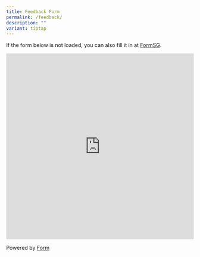 ```yaml
---
title: Feedback Form
permalink: /feedback/
description: ""
variant: tiptap
---
```

<p>If the form below is not loaded, you can also fill it in at <a href="https://form.gov.sg/62e8e68d9b241b001207dbdf" rel="noopener noreferrer nofollow" target="_blank">FormSG</a>.</p>
<div class="iframe-wrapper">
<iframe style="width: 100%; height: 500px" allowfullscreen="true" frameborder="0" src="https://form.gov.sg/62e8e68d9b241b001207dbdf"></iframe>
</div>
<p>Powered by <a href="https://form.gov.sg" rel="noopener noreferrer nofollow" target="_blank">Form</a>
</p>